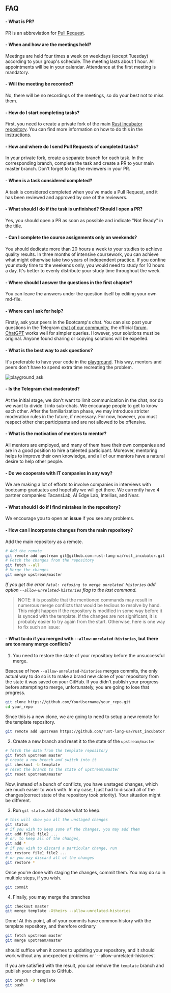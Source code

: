 ## FAQ

#### - What is PR?

PR is an abbreviation for [Pull Request](https://docs.github.com/en/pull-requests/collaborating-with-pull-requests/proposing-changes-to-your-work-with-pull-requests/about-pull-requests).

#### - When and how are the meetings held?

Meetings are held four times a week on weekdays (except Tuesday) according to your group's schedule. The meeting lasts about 1 hour. All appointments will be in your calendar. Attendance at the first meeting is mandatory.

#### - Will the meeting be recorded?

No, there will be no recordings of the meetings, so do your best not to miss them.


#### - How do I start completing tasks?

First, you need to create a private fork of the main [Rust Incubator repository](https://github.com/rust-lang-ua/rust_incubator). You can find more information on how to do this in the [instructions](https://github.com/rust-lang-ua/rust_incubator#before-you-start).

#### - How and where do I send Pull Requests of completed tasks?

In your private fork, create a separate branch for each task. In the corresponding branch, complete the task and create a PR to your main master branch. Don't forget to tag the reviewers in your PR.

#### - When is a task considered completed?

A task is considered completed when you've made a Pull Request, and it has been reviewed and approved by one of the reviewers.

#### - What should I do if the task is unfinished? Should I open a PR?

Yes, you should open a PR as soon as possible and indicate "Not Ready" in the title.

#### - Can I complete the course assignments only on weekends?

You should dedicate more than 20 hours a week to your studies to achieve quality results. In three months of intensive coursework, you can achieve what might otherwise take two years of independent practice. If you confine your study time to the weekends only, you would need to study for 10 hours a day. It's better to evenly distribute your study time throughout the week.

#### - Where should I answer the questions in the first chapter?

You can leave the answers under the question itself by editing your own md-file.

#### - Where can I ask for help?

Firstly, ask your peers in the Bootcamp's chat. You can also post your questions in the Telegram [chat of our community](https://t.me/rustlang_ua), the official [forum](https://users.rust-lang.org/). [ChatGPT](https://openai.com/blog/chatgpt) works well for simpler queries. However, your solutions must be original. Anyone found sharing or copying solutions will be expelled.

#### - What is the best way to ask questions?

It's preferable to have your code in the [playground](https://play.rust-lang.org/). This way, mentors and peers don't have to spend extra time recreating the problem.

![playground_ask](https://github.com/rust-lang-ua/rust_incubator/assets/98274821/2351bddd-455f-4078-a7cb-328a7bb08ac9)

#### - Is the Telegram chat moderated?

At the initial stage, we don't want to limit communication in the chat, nor do we want to divide it into sub-chats. We encourage people to get to know each other. After the familiarization phase, we may introduce stricter moderation rules in the future, if necessary. For now, however, you must respect other chat participants and are not allowed to be offensive.


#### - What is the motivation of mentors to mentor?

All mentors are employed, and many of them have their own companies and are in a good position to hire a talented participant. Moreover, mentoring helps to improve their own knowledge, and all of our mentors have a natural desire to help other people.

#### - Do we cooperate with IT companies in any way?

We are making a lot of efforts to involve companies in interviews with bootcamp graduates and hopefully we will get there. We currently have 4 partner companies: TacansLab, AI Edge Lab, Intellias, and Near.

#### - What should I do if I find mistakes in the repository?
We encourage you to open an __issue__ if you see any problems.

#### - How can I incorporate changes from the main repository?

Add the main repository as a remote.

```bash
# Add the remote
git remote add upstream git@github.com:rust-lang-ua/rust_incubator.git
# Fetch the changes from the repository
git fetch --all
# Merge the changes
git merge upstream/master
```

*If you get the error `fatal: refusing to merge unrelated histories` add option `--allow-unrelated-histories`  flag to the last command.*

> NOTE: it is possible that the mentioned commands may result in numerous merge conflicts that would be tedious to resolve by hand.
> This might happen if the repository is modified in some way before it is synced with the template.
> If the changes are not significant, it is probably easier to try again from the start. Otherwise, here is one way to fix such an issue:

#### - What to do if you merged with `--allow-unrelated-histories`, but there are too many merge conflicts?

1. You need to restore the state of your repository before the unsuccessful merge.

Beacuse of how `--allow-unrelated-histories` merges commits, the only actual way to do so is to make a brand new clone of your repository from the state it was saved on your GitHub.
If you didn't publish your progress before attempting to merge, unfortunately, you are going to lose that progress.

```bash
git clone https://github.com/YourUsername/your_repo.git
cd your_repo
```

Since this is a new clone, we are going to need to setup a new remote for the template repository.

```bash
git remote add upstream https://github.com/rust-lang-ua/rust_incubator.git
```

2. Create a new branch and reset it to the state of the `upstream/master`

```bash
# fetch the data from the template repository
git fetch upstream master
# create a new brench and switch into it
git checkout -b template
# reset the branch to the state of upstream/master
git reset upstream/master
```

Now, instead of a bunch of conflicts, you have unstaged changes, which are much easier to work with.
In my case, I just had to discard all of the changes(correct state of the repository took priority). Your situation might be different.

3. Run `git status` and choose what to keep.

```bash
# this will show you all the unstaged changes
git status
# if you wish to keep some of the changes, you may add them
git add file1 file2 ...
# or, to keep all of the changes,
git add *
# if you wish to discard a particular change, run
git restore file1 file2 ...
# or you may discard all of the changes
git restore *
```

Once you're done with staging the changes, commit them. You may do so in multiple steps, if you wish.

```bash
git commit
```

4. Finally, you may merge the branches

```bash
git checkout master
git merge template -Xtheirs --allow-unrelated-histories
```
Done! At this point, all of your commits have common history with the template repository, and therefore ordinary

```bash
git fetch upstream master
git merge upstream/master
```

should suffice when it comes to updating your repository, and it should work without any unexpected problems or '--allow-unrelated-histories'.

If you are satisfied with the result, you can remove the `template` branch and publish your changes to GitHub.

```bash
git branch -D template
git push
```
